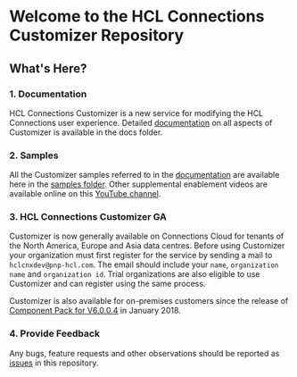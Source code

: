 # Welcome to the HCL Connections Customizer Repository 

## What's Here?
### 1. Documentation
HCL Connections Customizer is a new service for modifying the HCL Connections user experience. Detailed [documentation][1] on all aspects of Customizer is available in the docs folder. 

### 2. Samples
All the Customizer samples referred to in the [documentation][1] are available here in the [samples folder][2]. Other supplemental enablement videos are available online on this [YouTube channel][4].

### 3. HCL Connections Customizer GA   
Customizer is now generally available on Connections Cloud for tenants of the North America, Europe and Asia data centres. Before using Customizer your organization must first register for the service by sending a mail to `hclcnxdev@pnp-hcl.com`. The email should include your `name`, `organization name` and `organization id`. Trial organizations are also eligible to use Customizer and can register using the same process.
 
Customizer is also available for on-premises customers since the release of [Component Pack for V6.0.0.4][5] in January 2018.

### 4. Provide Feedback
Any bugs, feature requests and other observations should be reported as [issues][3] in this repository. 

[1]: https://github.com/HCL-TECH-SOFTWARE/connections-samples/blob/main/customizer/docs/HCLConnectionsCustomizer.md
[2]: https://github.com/HCL-TECH-SOFTWARE/connections-samples/tree/main/customizer/samples
[3]: https://github.com/HCL-TECH-SOFTWARE/connections-samples/customizer/issues
[4]: https://www.youtube.com/playlist?list=PLaDSIoof-i95DcgxaxGgl3tdziBdyEfuE
[5]: https://help.hcltechsw.com/connections/v6/admin/install/r_Orient_Me_upgrade_CR1.html?hl=6.0.0.4

